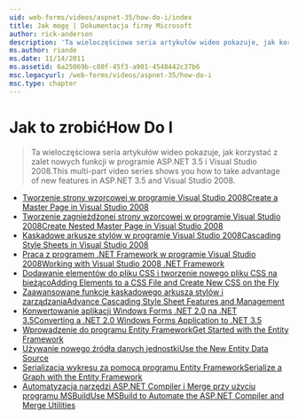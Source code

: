 ```yaml
---
uid: web-forms/videos/aspnet-35/how-do-i/index
title: Jak mogę | Dokumentacja firmy Microsoft
author: rick-anderson
description: 'Ta wieloczęściowa seria artykułów wideo pokazuje, jak korzystać z zalet nowych funkcji w programie ASP.NET 3.5 i Visual Studio 2008.'
ms.author: riande
ms.date: 11/14/2011
ms.assetid: 6a25069b-c80f-45f3-a901-4548442c37b6
msc.legacyurl: /web-forms/videos/aspnet-35/how-do-i
msc.type: chapter
---
```

<a name="how-do-i"></a><span data-ttu-id="3fdb8-103">Jak to zrobić</span><span class="sxs-lookup"><span data-stu-id="3fdb8-103">How Do I</span></span>
====================
> <span data-ttu-id="3fdb8-104">Ta wieloczęściowa seria artykułów wideo pokazuje, jak korzystać z zalet nowych funkcji w programie ASP.NET 3.5 i Visual Studio 2008.</span><span class="sxs-lookup"><span data-stu-id="3fdb8-104">This multi-part video series shows you how to take advantage of new features in ASP.NET 3.5 and Visual Studio 2008.</span></span>


- [<span data-ttu-id="3fdb8-105">Tworzenie strony wzorcowej w programie Visual Studio 2008</span><span class="sxs-lookup"><span data-stu-id="3fdb8-105">Create a Master Page in Visual Studio 2008</span></span>](how-do-i-create-a-master-page-in-visual-studio-2008.md)
- [<span data-ttu-id="3fdb8-106">Tworzenie zagnieżdżonej strony wzorcowej w programie Visual Studio 2008</span><span class="sxs-lookup"><span data-stu-id="3fdb8-106">Create Nested Master Page in Visual Studio 2008</span></span>](how-do-i-create-nested-master-page-in-visual-studio-2008.md)
- [<span data-ttu-id="3fdb8-107">Kaskadowe arkusze stylów w programie Visual Studio 2008</span><span class="sxs-lookup"><span data-stu-id="3fdb8-107">Cascading Style Sheets in Visual Studio 2008</span></span>](how-do-i-cascading-style-sheets-in-visual-studio-2008.md)
- [<span data-ttu-id="3fdb8-108">Praca z programem .NET Framework w programie Visual Studio 2008</span><span class="sxs-lookup"><span data-stu-id="3fdb8-108">Working with Visual Studio 2008 .NET Framework</span></span>](how-do-i-working-with-visual-studio-2008-net-framework.md)
- [<span data-ttu-id="3fdb8-109">Dodawanie elementów do pliku CSS i tworzenie nowego pliku CSS na bieżąco</span><span class="sxs-lookup"><span data-stu-id="3fdb8-109">Adding Elements to a CSS File and Create New CSS on the Fly</span></span>](how-do-i-adding-elements-to-a-css-file-and-create-new-css-on-the-fly.md)
- [<span data-ttu-id="3fdb8-110">Zaawansowane funkcje kaskadowego arkusza stylów i zarządzania</span><span class="sxs-lookup"><span data-stu-id="3fdb8-110">Advance Cascading Style Sheet Features and Management</span></span>](how-do-i-advance-cascading-style-sheet-features-and-management.md)
- [<span data-ttu-id="3fdb8-111">Konwertowanie aplikacji Windows Forms .NET 2.0 na .NET 3.5</span><span class="sxs-lookup"><span data-stu-id="3fdb8-111">Converting a .NET 2.0 Windows Forms Application to .NET 3.5</span></span>](how-do-i-converting-a-net-20-windows-forms-application-to-net-35.md)
- [<span data-ttu-id="3fdb8-112">Wprowadzenie do programu Entity Framework</span><span class="sxs-lookup"><span data-stu-id="3fdb8-112">Get Started with the Entity Framework</span></span>](how-do-i-get-started-with-the-entity-framework.md)
- [<span data-ttu-id="3fdb8-113">Używanie nowego źródła danych jednostki</span><span class="sxs-lookup"><span data-stu-id="3fdb8-113">Use the New Entity Data Source</span></span>](how-do-i-use-the-new-entity-data-source.md)
- [<span data-ttu-id="3fdb8-114">Serializacja wykresu za pomocą programu Entity Framework</span><span class="sxs-lookup"><span data-stu-id="3fdb8-114">Serialize a Graph with the Entity Framework</span></span>](how-do-i-serialize-a-graph-with-the-entity-framework.md)
- [<span data-ttu-id="3fdb8-115">Automatyzacja narzędzi ASP.NET Compiler i Merge przy użyciu programu MSBuild</span><span class="sxs-lookup"><span data-stu-id="3fdb8-115">Use MSBuild to Automate the ASP.NET Compiler and Merge Utilities</span></span>](how-do-i-use-msbuild-to-automate-the-aspnet-compiler-and-merge-utilities.md)

